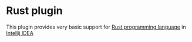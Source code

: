 Rust plugin
===========

This plugin provides very basic support for [Rust programming language](http://www.rust-lang.org/)
in [Intellij IDEA](http://www.jetbrains.com/idea/)